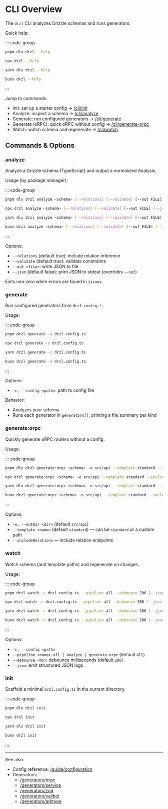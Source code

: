 # CLI Overview

The `drzl` CLI analyzes Drizzle schemas and runs generators.

Quick help:

::: code-group

```bash [pnpm]
pnpm dlx drzl --help
```

```bash [npm]
npx drzl --help
```

```bash [yarn]
yarn dlx drzl --help
```

```bash [bun]
bunx drzl --help
```

:::

Jump to commands:

- Init: set up a starter config → [/cli/init](/cli/init)
- Analyze: inspect a schema → [/cli/analyze](/cli/analyze)
- Generate: run configured generators → [/cli/generate](/cli/generate)
- Generate (oRPC): quick oRPC without config → [/cli/generate-orpc](/cli/generate-orpc)
- Watch: watch schema and regenerate → [/cli/watch](/cli/watch)

## Commands & Options

### analyze

Analyze a Drizzle schema (TypeScript) and output a normalized Analysis.

Usage (by package manager):

::: code-group

```bash [pnpm]
pnpm dlx drzl analyze <schema> [--relations] [--validate] [--out FILE] [--json]
```

```bash [npm]
npx drzl analyze <schema> [--relations] [--validate] [--out FILE] [--json]
```

```bash [yarn]
yarn dlx drzl analyze <schema> [--relations] [--validate] [--out FILE] [--json]
```

```bash [bun]
bunx drzl analyze <schema> [--relations] [--validate] [--out FILE] [--json]
```

:::

Options:

- `--relations` (default true): include relation inference
- `--validate` (default true): validate constraints
- `--out <file>`: write JSON to file
- `--json` (default false): print JSON to stdout (overrides `--out`)

Exits non‑zero when errors are found in `issues`.

### generate

Run configured generators from `drzl.config.*`.

Usage:

::: code-group

```bash [pnpm]
pnpm drzl generate -c drzl.config.ts
```

```bash [npm]
npx drzl generate -c drzl.config.ts
```

```bash [yarn]
yarn drzl generate -c drzl.config.ts
```

```bash [bun]
bunx drzl generate -c drzl.config.ts
```

:::

Options:

- `-c, --config <path>`: path to config file

Behavior:

- Analyzes your schema
- Runs each generator in `generators[]`, printing a file summary per kind

### generate:orpc

Quickly generate oRPC routers without a config.

Usage:

::: code-group

```bash [pnpm]
pnpm dlx drzl generate:orpc <schema> -o src/api --template standard --includeRelations
```

```bash [npm]
npx drzl generate:orpc <schema> -o src/api --template standard --includeRelations
```

```bash [yarn]
yarn dlx drzl generate:orpc <schema> -o src/api --template standard --includeRelations
```

```bash [bun]
bunx drzl generate:orpc <schema> -o src/api --template standard --includeRelations
```

:::

Options:

- `-o, --outDir <dir>` (default `src/api`)
- `--template <name>` (default `standard`) — can be `standard` or a custom path
- `--includeRelations` — include relation endpoints

### watch

Watch schema (and template paths) and regenerate on changes.

Usage:

::: code-group

```bash [pnpm]
pnpm drzl watch -c drzl.config.ts --pipeline all --debounce 200 [--json]
```

```bash [npm]
npx drzl watch -c drzl.config.ts --pipeline all --debounce 200 [--json]
```

```bash [yarn]
yarn drzl watch -c drzl.config.ts --pipeline all --debounce 200 [--json]
```

```bash [bun]
bunx drzl watch -c drzl.config.ts --pipeline all --debounce 200 [--json]
```

:::

Options:

- `-c, --config <path>`
- `--pipeline <name>`: `all | analyze | generate-orpc` (default `all`)
- `--debounce <ms>`: debounce milliseconds (default `200`)
- `--json`: emit structured JSON logs

### init

Scaffold a minimal `drzl.config.ts` in the current directory.

::: code-group

```bash [pnpm]
pnpm dlx drzl init
```

```bash [npm]
npx drzl init
```

```bash [yarn]
yarn dlx drzl init
```

```bash [bun]
bunx drzl init
```

:::

---

See also:

- Config reference: [/guide/configuration](/guide/configuration)
- Generators:
  - [/generators/orpc](/generators/orpc)
  - [/generators/service](/generators/service)
  - [/generators/zod](/generators/zod)
  - [/generators/valibot](/generators/valibot)
  - [/generators/arktype](/generators/arktype)
